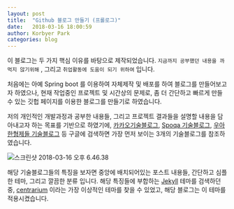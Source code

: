 ```yaml
---
layout: post
title:  "Github 블로그 만들기 (프롤로그)"
date:   2018-03-16 18:00:59
author: Korbyer Park
categories: blog
---
```



이 블로그는 두 가지 핵심 이유를 바탕으로 제작되었습니다. `지금까지 공부했던 내용을 까먹지 않기위해` , 그리고 `취업활동에 도움이 되기 위하여` 입니다.

처음에는 아예 Spring boot 를 이용하여 자체제작 및 배포를 하여 블로그를 만들어보고자 하였으나, 현재 작업중인 프로젝트 및 시간상의 문제로, 좀 더 간단하고 빠르게 만들 수 있는 깃헙 페이지를 이용한 블로그를 만들기로 하였습니다.

저의 개인적인 개발과정과 공부한 내용들, 그리고 프로젝트 결과들을 설명할 내용을 담아내고자 하는 목표를 기반으로 하였기에, [카카오기술블로그](http://tech.kakao.com/), [Spoqa 기술블로그](https://spoqa.github.io/), [우아한형제들 기술블로그](http://woowabros.github.io/) 등 구글에 검색하면 가장 먼저 보이는 3개의 기술블로그를 참조하였습니다.

![스크린샷 2018-03-16 오후 6.46.38](/assets/blog/스크린샷%202018-03-16%20오후%206.46.38.png)

해당 기술블로그들의 특징을 보자면 중앙에 배치되어있는 포스트 내용들, 간단하고 심플한 테마, 그리고 깔끔한 분류 입니다. 해당 특징들에 부합하는  [Jekyll](https://jekyllrb-ko.github.io/) 테마를 검색하던 중, [centrarium](http://bencentra.com/centrarium/) 이라는 가장 이상적인 테마를 찾을 수 있었고, 해당 블로그는 이 테마를 적용시켰습니다.
